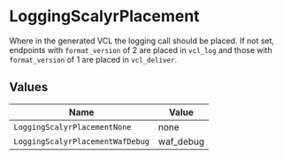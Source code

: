 # LoggingScalyrPlacement

Where in the generated VCL the logging call should be placed. If not set, endpoints with `format_version` of 2 are placed in `vcl_log` and those with `format_version` of 1 are placed in `vcl_deliver`.



## Values

| Name                             | Value                            |
| -------------------------------- | -------------------------------- |
| `LoggingScalyrPlacementNone`     | none                             |
| `LoggingScalyrPlacementWafDebug` | waf_debug                        |